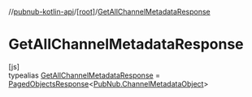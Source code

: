 //[pubnub-kotlin-api](../../../index.md)/[[root]](../index.md)/[GetAllChannelMetadataResponse](index.md)

# GetAllChannelMetadataResponse

[js]\
typealias [GetAllChannelMetadataResponse](index.md) = [PagedObjectsResponse](../-paged-objects-response/index.md)&lt;[PubNub.ChannelMetadataObject](../-pub-nub/-channel-metadata-object/index.md)&gt;
